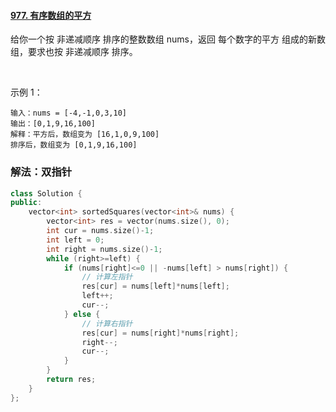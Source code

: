 #### [977. 有序数组的平方](https://leetcode-cn.com/problems/squares-of-a-sorted-array/)

给你一个按 非递减顺序 排序的整数数组 nums，返回 每个数字的平方 组成的新数组，要求也按 非递减顺序 排序。

 

示例 1：
```
输入：nums = [-4,-1,0,3,10]
输出：[0,1,9,16,100]
解释：平方后，数组变为 [16,1,0,9,100]
排序后，数组变为 [0,1,9,16,100]
```

### 解法：双指针

```cpp
class Solution {
public:
    vector<int> sortedSquares(vector<int>& nums) {
        vector<int> res = vector(nums.size(), 0);
        int cur = nums.size()-1;
        int left = 0;
        int right = nums.size()-1;
        while (right>=left) {
            if (nums[right]<=0 || -nums[left] > nums[right]) {
                // 计算左指针
                res[cur] = nums[left]*nums[left];
                left++;
                cur--;
            } else {
                // 计算右指针
                res[cur] = nums[right]*nums[right];
                right--;
                cur--;
            }
        }
        return res;
    }
};
```
